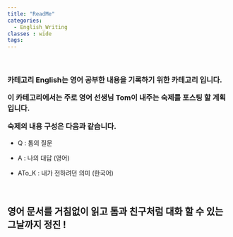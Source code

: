 ```yaml
---
title: "ReadMe"
categories:
  - English_Writing
classes : wide
tags:
---
```

<br>

<h3>
카테고리 English는 영어 공부한 내용을 기록하기 위한 카테고리 입니다.

이 카테고리에서는 주로 영어 선생님 Tom이 내주는 숙제를 포스팅 할 계획입니다.  

숙제의 내용 구성은 다음과 같습니다.

</h3>

- Q : 톰의 질문 

- A : 나의 대답 (영어)

- ATo_K : 내가 전하려던 의미 (한국어)


<br>
<h2>
영어 문서를 거침없이 읽고 톰과 친구처럼 대화 할 수 있는 그날까지 정진 !




